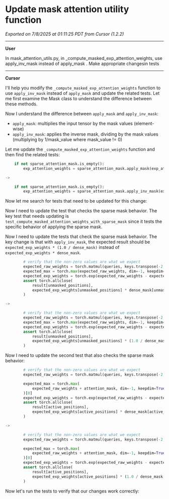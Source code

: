 # Update mask attention utility function
_Exported on 7/8/2025 at 01:11:25 PDT from Cursor (1.2.2)_

---

**User**

In mask_attention_utils.py, in _compute_masked_exp_attention_weights, use apply_inv_mask instead of apply_mask . Make appropriate changesin tests

---

**Cursor**

I'll help you modify the `_compute_masked_exp_attention_weights` function to use `apply_inv_mask` instead of `apply_mask` and update the related tests. Let me first examine the Mask class to understand the difference between these methods.

Now I understand the difference between `apply_mask` and `apply_inv_mask`:

- `apply_mask`: multiplies the input tensor by the mask values (element-wise)
- `apply_inv_mask`: applies the inverse mask, dividing by the mask values (multiplying by 1/mask_value where mask_value != 0)

Let me update the `_compute_masked_exp_attention_weights` function and then find the related tests:

```python
    if not sparse_attention_mask.is_empty():
        exp_attention_weights = sparse_attention_mask.apply_mask(exp_attention_weights)

->

    if not sparse_attention_mask.is_empty():
        exp_attention_weights = sparse_attention_mask.apply_inv_mask(exp_attention_weights)
```

Now let me search for tests that need to be updated for this change:

Now I need to update the test that checks the sparse mask behavior. The key test that needs updating is `test_compute_masked_attention_weights_with_sparse_mask` since it tests the specific behavior of applying the sparse mask.

Now I need to update the tests that check the sparse mask behavior. The key change is that with `apply_inv_mask`, the expected result should be `expected_exp_weights * (1.0 / dense_mask)` instead of `expected_exp_weights * dense_mask`.

```python
        # verify that the non-zero values are what we expect
        expected_raw_weights = torch.matmul(queries, keys.transpose(-2, -1)) * scaling
        expected_max = torch.max(expected_raw_weights, dim=-1, keepdim=True)[0]
        expected_exp_weights = torch.exp(expected_raw_weights - expected_max)
        assert torch.allclose(
            result[unmasked_positions],
            expected_exp_weights[unmasked_positions] * dense_mask[unmasked_positions],
        )

->

        # verify that the non-zero values are what we expect
        expected_raw_weights = torch.matmul(queries, keys.transpose(-2, -1)) * scaling
        expected_max = torch.max(expected_raw_weights, dim=-1, keepdim=True)[0]
        expected_exp_weights = torch.exp(expected_raw_weights - expected_max)
        assert torch.allclose(
            result[unmasked_positions],
            expected_exp_weights[unmasked_positions] * (1.0 / dense_mask[unmasked_positions]),
        )
```

Now I need to update the second test that also checks the sparse mask behavior:

```python
        # verify that the non-zero values are what we expect
        expected_raw_weights = torch.matmul(queries, keys.transpose(-2, -1)) * scaling

        expected_max = torch.max(
            expected_raw_weights + attention_mask, dim=-1, keepdim=True
        )[0]
        expected_exp_weights = torch.exp(expected_raw_weights - expected_max)
        assert torch.allclose(
            result[active_positions],
            expected_exp_weights[active_positions] * dense_mask[active_positions],
        )

->

        # verify that the non-zero values are what we expect
        expected_raw_weights = torch.matmul(queries, keys.transpose(-2, -1)) * scaling

        expected_max = torch.max(
            expected_raw_weights + attention_mask, dim=-1, keepdim=True
        )[0]
        expected_exp_weights = torch.exp(expected_raw_weights - expected_max)
        assert torch.allclose(
            result[active_positions],
            expected_exp_weights[active_positions] * (1.0 / dense_mask[active_positions]),
        )
```

Now let's run the tests to verify that our changes work correctly:

